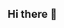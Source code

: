 ## Hi there 👋

<!--
**ferchovdelc/ferchovdelc** is a ✨ _special_ ✨ repository because its `README.md` (this file) appears on your GitHub profile.

Here are some ideas to get you started:

- 🔭 I’m currently working on as Professor of International Relations at Universidade Positivo (Curitiba-Brazil)
- 🌱 I’m currently learning Computer Sciencie at Universidade Positivo. I'm very curious about the development code and operating systems (Linux and Android). Furthermore, I would like to expand my knowledge in these areas of study. Furthermore, I would like as much of my work as possible to be open source.
- 👯 I’m looking to collaborate
- 🤔 I’m looking for help with ...
- 💬 Ask me about ...
- 📫 How to reach me: ...
- 😄 Pronouns: ...
- ⚡ Fun fact: ...
-->
